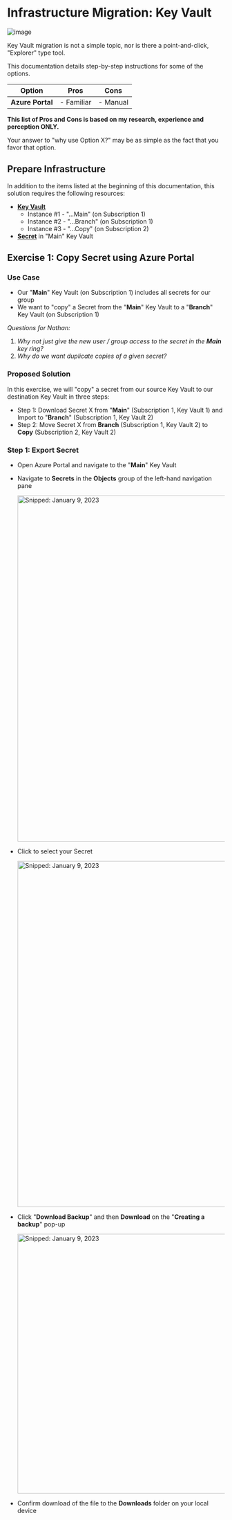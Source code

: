 # Infrastructure Migration: Key Vault

![image](https://user-images.githubusercontent.com/44923999/211107896-768da90e-2e3b-4124-809e-9773c5cd18bd.png)

Key Vault migration is not a simple topic, nor is there a point-and-click, "Explorer" type tool.

This documentation details step-by-step instructions for some of the options.

| Option           | Pros       | Cons     |
| ---------------- | ---------- | -------- |
| **Azure Portal** | - Familiar | - Manual |

**This list of Pros and Cons is based on my research, experience and perception ONLY.**

Your answer to "why use Option X?" may be as simple as the fact that you favor that option.

## Prepare Infrastructure

In addition to the items listed at the beginning of this documentation, this solution requires the following resources:

* [**Key Vault**](https://learn.microsoft.com/en-us/azure/key-vault/)
  * Instance #1 - "...Main" (on Subscription 1)
  * Instance #2 - "...Branch" (on Subscription 1)
  * Instance #3 - "...Copy" (on Subscription 2)
* [**Secret**](https://learn.microsoft.com/en-us/azure/key-vault/secrets) in "Main" Key Vault

## Exercise 1: Copy Secret using Azure Portal

### Use Case

* Our "**Main**" Key Vault (on Subscription 1) includes all secrets for our group
* We want to "copy" a Secret from the "**Main**" Key Vault to a "**Branch**" Key Vault (on Subscription 1)

*Questions for Nathan:*

1) *Why not just give the new user / group access to the secret in the **Main** key ring?*
2) *Why do we want duplicate copies of a given secret?* 

### Proposed Solution

In this exercise, we will "copy" a secret from our source Key Vault to our destination Key Vault in three steps:

* Step 1: Download Secret X from "**Main**" (Subscription 1, Key Vault 1) and Import to "**Branch**" (Subscription 1, Key Vault 2)
* Step 2: Move Secret X from **Branch** (Subscription 1, Key Vault 2) to **Copy** (Subscription 2, Key Vault 2)

### Step 1: Export Secret

* Open Azure Portal and navigate to the "**Main**" Key Vault
* Navigate to **Secrets** in the **Objects** group of the left-hand navigation pane

  <img src="https://user-images.githubusercontent.com/44923999/211365071-481196e9-a51c-476f-b724-1677098258a2.png" width="800" title="Snipped: January 9, 2023" />

* Click to select your Secret

  <img src="https://user-images.githubusercontent.com/44923999/211365372-54e7ce60-7142-4272-b0d4-071fb4259cfe.png" width="800" title="Snipped: January 9, 2023" />

* Click "**Download Backup**" and then **Download** on the "**Creating a backup**" pop-up

  <img src="https://user-images.githubusercontent.com/44923999/211365878-9bdc3a74-0d1b-47bd-9c51-084cbb379a9e.png" width="600" title="Snipped: January 9, 2023" />

* Confirm download of the file to the **Downloads** folder on your local device


